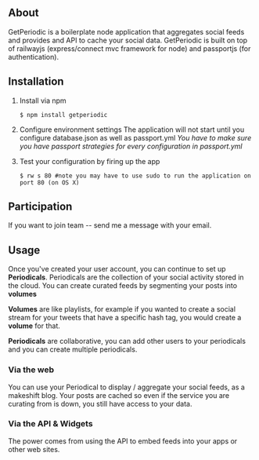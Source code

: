 ## About 

GetPeriodic is a boilerplate node application that aggregates social feeds and provides and API to cache your social data. GetPeriodic is built on top of railwayjs (express/connect mvc framework for node) and passportjs (for authentication).

## Installation

1. Install via npm

    `$ npm install getperiodic`
    
2. Configure environment settings
The application will not start until you configure database.json as well as passport.yml 
*You have to make sure you have passport strategies for every configuration in passport.yml*

3. Test your configuration  by firing up the app

    `$ rw s 80 #note you may have to use sudo to run the application on port 80 (on OS X)`
    
## Participation

If you want to join team -- send me a message with your email.

## Usage

Once you've created your user account, you can continue to set up **Periodicals**. Periodicals are the collection of your social activity stored in the cloud. You can create curated feeds by segmenting your posts into **volumes**

**Volumes** are like playlists, for example if you wanted to create a social stream for your tweets that have a specific hash tag, you would create a **volume** for that.

**Periodicals** are collaborative, you can add other users to your periodicals and you can create multiple periodicals.

### **Via the web**

You can use your Periodical to display / aggregate your social feeds, as a makeshift blog. Your posts are cached so even if the service you are curating from is down, you still have access to your data.

### **Via the API & Widgets**

The power comes from using the API to embed feeds into your apps or other web sites.